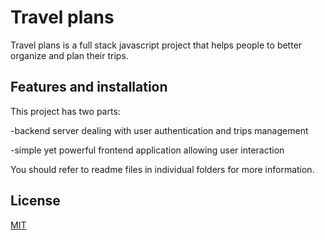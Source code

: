 # Travel plans

Travel plans is a full stack javascript project that helps people to better organize and plan their trips.

## Features and installation

This project has two parts:

-backend server dealing with user authentication and trips management

-simple yet powerful frontend application allowing user interaction

You should refer to readme files in individual folders for more information.

## License

[MIT](https://choosealicense.com/licenses/mit/)
